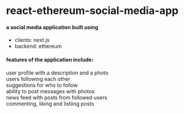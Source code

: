 # react-ethereum-social-media-app

#### a social media application built using

- clients: next.js<br>
- backend: ethereum<br>

#### features of the application include:

user profile with a description and a photo <br>
users following each other <br>
suggestions for who to follow <br>
ability to post messages with photos <br>
news feed with posts from followed users <br>
commenting, liking and listiing posts <br>
